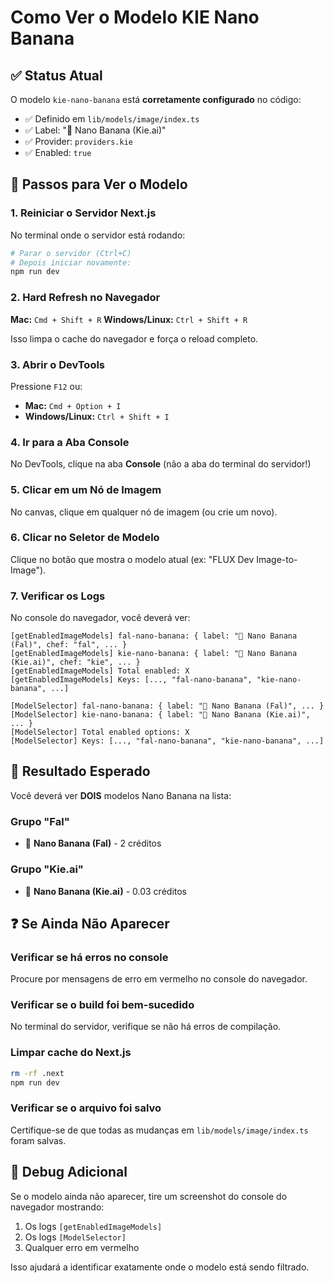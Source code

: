 # Como Ver o Modelo KIE Nano Banana

## ✅ Status Atual

O modelo `kie-nano-banana` está **corretamente configurado** no código:
- ✅ Definido em `lib/models/image/index.ts`
- ✅ Label: "🍌 Nano Banana (Kie.ai)"
- ✅ Provider: `providers.kie`
- ✅ Enabled: `true`

## 🔧 Passos para Ver o Modelo

### 1. Reiniciar o Servidor Next.js

No terminal onde o servidor está rodando:
```bash
# Parar o servidor (Ctrl+C)
# Depois iniciar novamente:
npm run dev
```

### 2. Hard Refresh no Navegador

**Mac:** `Cmd + Shift + R`
**Windows/Linux:** `Ctrl + Shift + R`

Isso limpa o cache do navegador e força o reload completo.

### 3. Abrir o DevTools

Pressione `F12` ou:
- **Mac:** `Cmd + Option + I`
- **Windows/Linux:** `Ctrl + Shift + I`

### 4. Ir para a Aba Console

No DevTools, clique na aba **Console** (não a aba do terminal do servidor!)

### 5. Clicar em um Nó de Imagem

No canvas, clique em qualquer nó de imagem (ou crie um novo).

### 6. Clicar no Seletor de Modelo

Clique no botão que mostra o modelo atual (ex: "FLUX Dev Image-to-Image").

### 7. Verificar os Logs

No console do navegador, você deverá ver:

```
[getEnabledImageModels] fal-nano-banana: { label: "🍌 Nano Banana (Fal)", chef: "fal", ... }
[getEnabledImageModels] kie-nano-banana: { label: "🍌 Nano Banana (Kie.ai)", chef: "kie", ... }
[getEnabledImageModels] Total enabled: X
[getEnabledImageModels] Keys: [..., "fal-nano-banana", "kie-nano-banana", ...]

[ModelSelector] fal-nano-banana: { label: "🍌 Nano Banana (Fal)", ... }
[ModelSelector] kie-nano-banana: { label: "🍌 Nano Banana (Kie.ai)", ... }
[ModelSelector] Total enabled options: X
[ModelSelector] Keys: [..., "fal-nano-banana", "kie-nano-banana", ...]
```

## 🎯 Resultado Esperado

Você deverá ver **DOIS** modelos Nano Banana na lista:

### Grupo "Fal"
- 🍌 **Nano Banana (Fal)** - 2 créditos

### Grupo "Kie.ai"
- 🍌 **Nano Banana (Kie.ai)** - 0.03 créditos

## ❓ Se Ainda Não Aparecer

### Verificar se há erros no console
Procure por mensagens de erro em vermelho no console do navegador.

### Verificar se o build foi bem-sucedido
No terminal do servidor, verifique se não há erros de compilação.

### Limpar cache do Next.js
```bash
rm -rf .next
npm run dev
```

### Verificar se o arquivo foi salvo
Certifique-se de que todas as mudanças em `lib/models/image/index.ts` foram salvas.

## 🐛 Debug Adicional

Se o modelo ainda não aparecer, tire um screenshot do console do navegador mostrando:
1. Os logs `[getEnabledImageModels]`
2. Os logs `[ModelSelector]`
3. Qualquer erro em vermelho

Isso ajudará a identificar exatamente onde o modelo está sendo filtrado.
